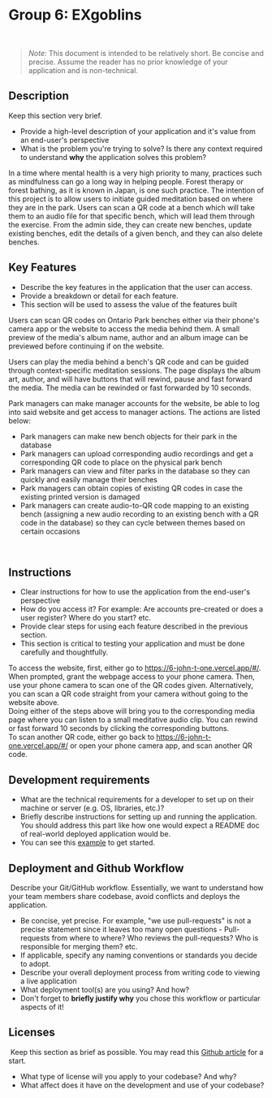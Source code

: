 # Group 6: EXgoblins
​
> _Note:_ This document is intended to be relatively short. Be concise and precise. Assume the reader has no prior knowledge of your application and is non-technical. 
​
## Description 
Keep this section very brief.
 * Provide a high-level description of your application and it's value from an end-user's perspective
 * What is the problem you're trying to solve? Is there any context required to understand **why** the application solves this problem?
 
  In a time where mental health is a very high priority to many, practices such as mindfulness can go a long way in helping people. Forest therapy or forest bathing, as it is known in Japan, is one such practice. The intention of this project is to allow users to initiate guided meditation based on where they are in the park. Users can scan a QR code at a bench which will take them to an audio file for that specific bench, which will lead them through the exercise. From the admin side, they can create new benches, update existing benches, edit the details of a given bench, and they can also delete benches. 
## Key Features
 * Describe the key features in the application that the user can access.
 * Provide a breakdown or detail for each feature.
 * This section will be used to assess the value of the features built
 
 Users can scan QR codes on Ontario Park benches either via their phone's camera app or the website to access the media behind them. A small preview of the media's album name, author and an album image can be previewed before continuing if on the website.
 
 Users can play the media behind a bench's QR code and can be guided through context-specific meditation sessions. The page displays the album art, author, and will have buttons that will rewind, pause and fast forward the media. The media can be rewinded or fast forwarded by 10 seconds.
 
 Park managers can make manager accounts for the website, be able to log into said website and get access to manager actions. The actions are listed below:
 - Park managers can make new bench objects for their park in the database
 - Park managers can upload corresponding audio recordings and get a corresponding QR code to place on the physical park bench
 - Park managers can view and filter parks in the database so they can quickly and easily manage their benches
 - Park managers can obtain copies of existing QR codes in case the existing printed version is damaged
 - Park managers can create audio-to-QR code mapping to an existing bench (assigning a new audio recording to an existing bench with a QR code in the database) so they can cycle between themes based on certain occasions
 
​
## Instructions
 * Clear instructions for how to use the application from the end-user's perspective
 * How do you access it? For example: Are accounts pre-created or does a user register? Where do you start? etc. 
 * Provide clear steps for using each feature described in the previous section.
 * This section is critical to testing your application and must be done carefully and thoughtfully.
 
 To access the website, first, either go to https://6-john-t-one.vercel.app/#/. When prompted, grant the webpage access to your phone camera. Then, use your phone camera to scan one of the QR codes given. Alternatively, you can scan a QR code straight from your camera without going to the website above. \
 Doing either of the steps above will bring you to the corresponding media page where you can listen to a small meditative audio clip. You can rewind or fast forward 10 seconds by clicking the corresponding buttons. \
 To scan another QR code, either go back to https://6-john-t-one.vercel.app/#/ or open your phone camera app, and scan another QR code.
 
 ## Development requirements
 * What are the technical requirements for a developer to set up on their machine or server (e.g. OS, libraries, etc.)?
 * Briefly describe instructions for setting up and running the application. You should address this part like how one would expect a README doc of real-world deployed application would be.
 * You can see this [example](https://github.com/alichtman/shallow-backup#readme) to get started.
 
 ## Deployment and Github Workflow
​
Describe your Git/GitHub workflow. Essentially, we want to understand how your team members share codebase, avoid conflicts and deploys the application.
​
 * Be concise, yet precise. For example, "we use pull-requests" is not a precise statement since it leaves too many open questions - Pull-requests from where to where? Who reviews the pull-requests? Who is responsible for merging them? etc.
 * If applicable, specify any naming conventions or standards you decide to adopt.
 * Describe your overall deployment process from writing code to viewing a live application
 * What deployment tool(s) are you using? And how?
 * Don't forget to **briefly justify why** you chose this workflow or particular aspects of it!
​
 ## Licenses 
​
 Keep this section as brief as possible. You may read this [Github article](https://help.github.com/en/github/creating-cloning-and-archiving-repositories/licensing-a-repository) for a start.
​
 * What type of license will you apply to your codebase? And why?
 * What affect does it have on the development and use of your codebase?
